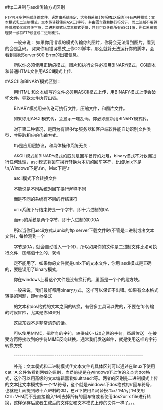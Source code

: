 #ftp二进制与ascii传输方式区别


    FTP可用多种格式传输文件，通常由系统决定，大多数系统(包括UNIX系统)只有两种模式：文本模式和二进制模式。文本传输器使用ASCII字符，并由回车键和换行符分开，而二进制不用转换或格式化就可传字符，二进制模式比文本模式更快，并且可以传输所有ASCII值，所以系统管理员一般将FTP设置成二进制模式。

　　一般来说： 如果你用错误的模式传输你的图片，你将会无法看到图片，看到的会是乱码。 如果你用错误模式上传CGI脚本，那么就将无法运行你的脚本，会看到类似Server 500 Error的出错信息。

　　所以你必须使用正确的模式，图片和执行文件必须用BINARY模式，CGI脚本和普通HTML文件用ASCII模式上传.

#ASCII 和BINARY模式区别：

　　用HTML 和文本编写的文件必须用ASCII模式上传，用BINARY模式上传会破坏文件，导致文件执行出错。

　　BINARY模式用来传送可执行文件，压缩文件，和图片文件。

　　如果你用ASCII模式传，会显示一堆乱码，你必须重新用BINARY模式传。

　　对于第二种情况，是因为有很多ftp服务器和客户端软件能自动识别文件类型，并采取相应的传输方式。

　　ftp是应用层协议，和具体操作系统无关 .

　　ASCII 模式和BINARY模式的区别是回车换行的处理，binary模式不对数据进行任何处理，asci模式将回车换行转换为本机的回车字符，比如Unix下是\n,Windows下是\r\n，Mac下是\r

　　ascii模式下会转换文件

　　不能说是不同系统对回车换行解释不同

　　而是不同的系统有不同的行结束符

　　unix系统下行结束符是一个字节，即十六进制的0A

　　而ms的系统是两个字节，即十六进制的0D0A

　　所以当你用ascii方式从unix的ftp server下载文件时(不管是二进制或者文本文件)，每检测到一个

　　字节是0A，就会自动插入一个0D，所以如果你的文件是二进制文件比如可执行文件、压缩包什么的，就肯

　　定不能用了。如果你的文件就是unix下的文本文件，你用 ascii模式是正确的，要是误用了binary模式，

　　你在windows上看这个文件是没有换行的，里面是一个个的黑方块。

　　一般来说，我们最好都用binary方式，这样可以保证不出错。如果有文本格式转换的问题，即unix格式

　　的文本和dos格式的文本之间的转换，有很多工具可以做的，不要在ftp传输的时候冒险，尤其是你如果对

　　这些东西不是非常清楚的话。

　　可以使用MIME，把所有的字符，转换成0~128之间的字符，然后传送，在接受方再将接收到的字符MIME反向转换。通常我们发送邮件，就是使用这样的字符转换方式

　　------------------------------------------------------------------

　　补充：文本模式和二进制模式传文本文件的具体区别可以通过在linux下使用cat -A 文件名看到两者的区别，当然前提是在windows下上传的文本为dos格式，这个可以用高级的文本编辑器看如ultraedit等。两者的区别是二进制模式上传的文本比文本模式多一个^M符号，这个就是windows下dos格式的/r回车符号，也就是上面提到的十六进制的0D，在vi下使用全局替换:%s/^M//g[^M使用Ctrl+V+M而不是直接输入^M]去掉所有的回车符或者使用dos2unix file进行转换，这样保存后或者生成后的文件就和文本模式上传的文件一样了。。。

